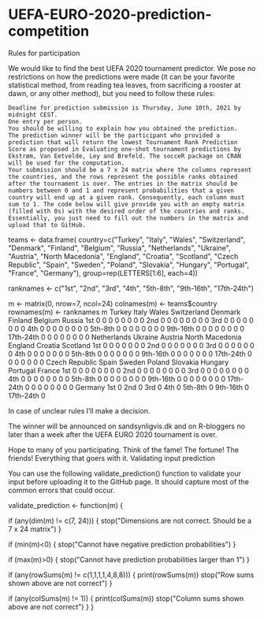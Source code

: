 # UEFA-EURO-2020-prediction-competition

Rules for participation

We would like to find the best UEFA 2020 tournament predictor. We pose no restrictions on how the predictions were made (it can be your favorite statistical method, from reading tea leaves, from sacrificing a rooster at dawn, or any other method), but you need to follow these rules:

    Deadline for prediction submission is Thursday, June 10th, 2021 by midnight CEST.
    One entry per person.
    You should be willing to explain how you obtained the prediction.
    The prediction winner will be the participant who provided a prediction that will return the lowest Tournament Rank Prediction Score as proposed in Evaluating one-shot tournament predictions by Ekstrøm, Van Eetvelde, Ley and Brefeld. The socceR package on CRAN will be used for the computation.
    Your submission should be a 7 x 24 matrix where the columns represent the countries, and the rows represent the possible ranks obtained after the tournament is over. The entries in the matrix should be numbers between 0 and 1 and represent probabilities that a given country will end up at a given rank. Consequently, each column must sum to 1. The code below will give provide you with an empty matrix (filled with 0s) with the desired order of the countries and ranks. Essentially, you just need to fill out the numbers in the matrix and upload that to GitHub.

teams <- data.frame(
             country=c("Turkey", "Italy", "Wales", "Switzerland",
                       "Denmark", "Finland", "Belgium", "Russia",
                   "Netherlands", "Ukraine", "Austria", "North Macedonia",
               "England", "Croatia", "Scotland", "Czech Republic",
               "Spain", "Sweden", "Poland", "Slovakia",
               "Hungary", "Portugal", "France", "Germany"),
             group=rep(LETTERS[1:6], each=4))

ranknames <- c("1st", "2nd", "3rd", "4th", "5th-8th", "9th-16th", "17th-24th")

m <- matrix(0, nrow=7, ncol=24)
colnames(m) <- teams$country
rownames(m) <- ranknames
m
          Turkey Italy Wales Switzerland Denmark Finland Belgium Russia
1st            0     0     0           0       0       0       0      0
2nd            0     0     0           0       0       0       0      0
3rd            0     0     0           0       0       0       0      0
4th            0     0     0           0       0       0       0      0
5th-8th        0     0     0           0       0       0       0      0
9th-16th       0     0     0           0       0       0       0      0
17th-24th      0     0     0           0       0       0       0      0
          Netherlands Ukraine Austria North Macedonia England Croatia Scotland
1st                 0       0       0               0       0       0        0
2nd                 0       0       0               0       0       0        0
3rd                 0       0       0               0       0       0        0
4th                 0       0       0               0       0       0        0
5th-8th             0       0       0               0       0       0        0
9th-16th            0       0       0               0       0       0        0
17th-24th           0       0       0               0       0       0        0
          Czech Republic Spain Sweden Poland Slovakia Hungary Portugal France
1st                    0     0      0      0        0       0        0      0
2nd                    0     0      0      0        0       0        0      0
3rd                    0     0      0      0        0       0        0      0
4th                    0     0      0      0        0       0        0      0
5th-8th                0     0      0      0        0       0        0      0
9th-16th               0     0      0      0        0       0        0      0
17th-24th              0     0      0      0        0       0        0      0
          Germany
1st             0
2nd             0
3rd             0
4th             0
5th-8th         0
9th-16th        0
17th-24th       0

In case of unclear rules I’ll make a decision.

The winner will be announced on sandsynligvis.dk and on R-bloggers no later than a week after the UEFA EURO 2020 tournament is over.

Hope to many of you participating. Think of the fame! The fortune! The friends! Everything that goers with it.
Validating input prediction

You can use the following validate_prediction() function to validate your input before uploading it to the GitHub page. It should capture most of the common errors that could occur.

validate_prediction <- function(m) {

   if (any(dim(m) != c(7, 24))) {
     stop("Dimensions are not correct. Should be a 7 x 24 matrix")
   }

   if (min(m)<0) {
     stop("Cannot have negative prediction probabilities")
   }

   if (max(m)>0) {
     stop("Cannot have prediction probabilities larger than 1")
   }

   if (any(rowSums(m) != c(1,1,1,1,4,8,8))) {
     print(rowSums(m))
     stop("Row sums shown above are not correct")
   }  

   if (any(colSums(m) != 1)) {
     print(colSums(m))
     stop("Column sums shown above are not correct")
   }
}


